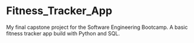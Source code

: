 # Fitness_Tracker_App
My final capstone project for the Software Engineering Bootcamp. A basic fitness tracker app build with Python and SQL.
